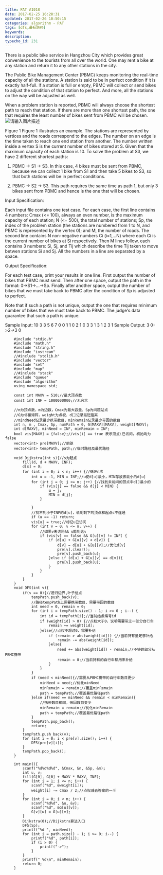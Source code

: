 ```yaml
---
title: PAT A1018
date: 2017-02-25 16:28:31
updated: 2017-02-26 10:50:15
categories: algorithm - PAT
tags: [dfs,最短路径]
keywords:
description:
typecho_id: 231
---
```


There is a public bike service in Hangzhou City which provides great convenience to the tourists from all over the world. One may rent a bike at any station and return it to any other stations in the city.

The Public Bike Management Center (PBMC) keeps monitoring the real-time capacity of all the stations. A station is said to be in perfect condition if it is exactly half-full. If a station is full or empty, PBMC will collect or send bikes to adjust the condition of that station to perfect. And more, all the stations on the way will be adjusted as well.

When a problem station is reported, PBMC will always choose the shortest path to reach that station. If there are more than one shortest path, the one that requires the least number of bikes sent from PBMC will be chosen.
![请输入图片描述][1]

Figure 1
Figure 1 illustrates an example. The stations are represented by vertices and the roads correspond to the edges. The number on an edge is the time taken to reach one end station from another. The number written inside a vertex S is the current number of bikes stored at S. Given that the maximum capacity of each station is 10. To solve the problem at S3, we have 2 different shortest paths:

1. PBMC -> S1 -> S3. In this case, 4 bikes must be sent from PBMC, because we can collect 1 bike from S1 and then take 5 bikes to S3, so that both stations will be in perfect conditions.

2. PBMC -> S2 -> S3. This path requires the same time as path 1, but only 3 bikes sent from PBMC and hence is the one that will be chosen.

Input Specification:

Each input file contains one test case. For each case, the first line contains 4 numbers: Cmax (<= 100), always an even number, is the maximum capacity of each station; N (<= 500), the total number of stations; Sp, the index of the problem station (the stations are numbered from 1 to N, and PBMC is represented by the vertex 0); and M, the number of roads. The second line contains N non-negative numbers Ci (i=1,...N) where each Ci is the current number of bikes at Si respectively. Then M lines follow, each contains 3 numbers: Si, Sj, and Tij which describe the time Tij taken to move betwen stations Si and Sj. All the numbers in a line are separated by a space.

Output Specification:

For each test case, print your results in one line. First output the number of bikes that PBMC must send. Then after one space, output the path in the format: 0->S1->...->Sp. Finally after another space, output the number of bikes that we must take back to PBMC after the condition of Sp is adjusted to perfect.

Note that if such a path is not unique, output the one that requires minimum number of bikes that we must take back to PBMC. The judge's data guarantee that such a path is unique.

Sample Input:
10 3 3 5
6 7 0
0 1 1
0 2 1
0 3 3
1 3 1
2 3 1
Sample Output:
3 0->2->3 0

```
    #include "stdio.h"
    #include "math.h"
    #include "string.h"
    #include "iostream"
    //#include "stdlib.h"
    #include "vector"
    #include "set"
    #include "map"
    //#include "stack"
    #include "queue"
    #include "algorithm"
    using namespace std;
    
    const int MAXV = 510;//最大顶点数
    const int INF = 1000000000;//无穷大
    
    //n为顶点数，m为边数，Cmax为最大容量，Sp为问题站点
    //G为邻接矩阵，weight为点权，d[]记录最短距离
    //mindNeed记录最少携带数目，minRemain记录最少带回的数目
    int n, m , Cmax, Sp, numPath = 0, G[MAXV][MAXV], weight[MAXV];
    int d[MAXV], minNeed = INF, minRemain = INF;
    bool vis[MAXV] = {false};//vis[i] == true 表示顶点i已访问，初始均为false
    vector<int> pre[MAXV];//前驱
    vector<int> tempPath, path;//临时路径及最优路径
    
    void Dijkstra(int s){//s为起点
        fill(d, d + MAXV, INF);
        d[s] = 0;
        for (int i = 0; i < n; i++) {//循环n次
            int u = -1, MIN = INF;//u使d[u]最小，MIN存放该最小的d[u]
            for (int j = 0; j <= n; j++) {//找到未访问的顶点中d[]最小的
                if (vis[j] == false && d[j] < MIN) {
                    u = j;
                    MIN = d[j];
                }
                
            }
            //找不到小于INF的d[u]，说明剩下的顶点和起点s不连通
            if (u == -1) return;
            vis[u] = true;//标记u已访问
            for (int v = 0; v <= n; v++) {
                //如果v未访问&& u能到达v
                if (vis[v] == false && G[u][v] != INF) {
                    if (d[u] + G[u][v] < d[v]) {
                        d[v] = d[u] + G[u][v];//优化d[v]
                        pre[v].clear();
                        pre[v].push_back(u);
                    }else if (d[u] + G[u][v] == d[v]){
                        pre[v].push_back(u);
                    }
                }
            }
        }
    }
    void DFS(int v){
        if(v == 0){//递归边界,叶子结点
            tempPath.push_back(v);
            //路径tempPath上需要携带数目、需要带回的数目
            int need = 0, remain = 0;
            for (int i = tempPath.size() - 1; i >= 0 ; i--) {
                int id = tempPath[i];//当前结点编号id
                if (weight[id] > 0) {//点权大于0，说明需要带走一部分自行车
                    remain += weight[id];
                }else{//点权不超过0，需要补给
                    if (remain > abs(weight[id])) {//当前持有量足够补给
                        remain -= abs(weight[id]);
                    }else{
                        need += abs(weight[id]) - remain;//不够的部分从PBMC携带
                        remain = 0;//当前持有的自行车都用来补给
                    }
                }
            }
            if (need < minNeed){//需要从PBMC携带的自行车数目更少
                minNeed = need;//优化minNeed
                minRemain = remain;//覆盖minRemain
                path = tempPath;//覆盖最优路径path
            }else if(need == minNeed && remain < minRemain){
                //携带数目相同，带回数目变少
                minRemain = remain;//优化minRemain
                path = tempPath;//覆盖最优路径path
            }
            tempPath.pop_back();
            return;
        }
        tempPath.push_back(v);
        for (int i = 0; i < pre[v].size(); i++) {
            DFS(pre[v][i]);
        }
        tempPath.pop_back();
    }
    
    int main(){
        scanf("%d%d%d%d", &Cmax, &n, &Sp, &m);
        int u, v;
        fill(G[0], G[0] + MAXV * MAXV, INF);
        for (int i = 1; i <= n; i++) {
            scanf("%d", &weight[i]);
            weight[i] -= Cmax / 2;//点权减去答案的一半
        }
        for (int i = 0; i < m; i++) {
            scanf("%d%d", &u, &v);
            scanf("%d", &G[u][v]);
            G[v][u] = G[u][v];
        }
        Dijkstra(0);//Dijkstra算法入口
        DFS(Sp);
        printf("%d ", minNeed);
        for (int i = path.size() - 1; i >= 0; i--) {
            printf("%d", path[i]);
            if (i > 0) {
                printf("->");
            }
        }
        printf(" %d\n", minRemain);
        return 0;
    }
```
  [1]: https://www.patest.cn/upload/11_lrrk0m5o4kg.jpg